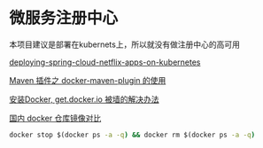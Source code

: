 微服务注册中心
====
本项目建议是部署在kubernets上，所以就没有做注册中心的高可用

[deploying-spring-cloud-netflix-apps-on-kubernetes](https://luizkowalski.net/deploying-spring-cloud-netflix-apps-on-kubernetes/)


[Maven 插件之 docker-maven-plugin 的使用](https://blog.csdn.net/aixiaoyang168/article/details/77453974)

[安装Docker, get.docker.io 被墙的解决办法](https://blog.csdn.net/sunshingheavy/article/details/53868244)

[国内 docker 仓库镜像对比](https://ieevee.com/tech/2016/09/28/docker-mirror.html#%E9%80%89%E6%8B%A9%E4%BA%8Cdaocloud)


```cmd
docker stop $(docker ps -a -q) && docker rm $(docker ps -a -q)
```